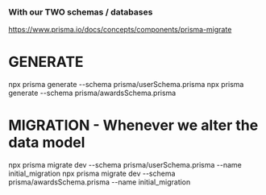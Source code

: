 ### With our TWO schemas / databases
https://www.prisma.io/docs/concepts/components/prisma-migrate

# GENERATE
npx prisma generate --schema prisma/userSchema.prisma
npx prisma generate --schema prisma/awardsSchema.prisma

# MIGRATION - Whenever we alter the data model
npx prisma migrate dev --schema prisma/userSchema.prisma --name initial_migration
npx prisma migrate dev --schema prisma/awardsSchema.prisma --name initial_migration
